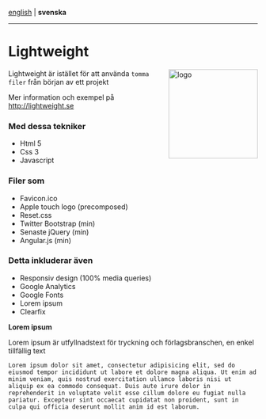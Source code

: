 [english](https://github.com/Ha006/lightweight/blob/master/README.md) | **svenska**
- - -

Lightweight
===========

<img src="https://fbcdn-sphotos-h-a.akamaihd.net/hphotos-ak-prn2/1382809_531221563621299_352345554_n.png" width="180" height="180" alt="logo" align="right"/>

Lightweight är istället för att använda `tomma filer` från början av ett projekt

Mer information och exempel på http://lightweight.se

### Med dessa tekniker

* Html 5
* Css 3
* Javascript

### Filer som

* Favicon.ico
* Apple touch logo (precomposed)
* Reset.css
* Twitter Bootstrap (min)
* Senaste jQuery (min)
* Angular.js (min)

### Detta inkluderar även

* Responsiv design (100% media queries)
* Google Analytics
* Google Fonts
* Lorem ipsum
* Clearfix

**Lorem ipsum**

Lorem ipsum är utfyllnadstext för tryckning och förlagsbranschen, en enkel tillfällig text

```
Lorem ipsum dolor sit amet, consectetur adipisicing elit, sed do eiusmod tempor incididunt ut labore et dolore magna aliqua. Ut enim ad minim veniam, quis nostrud exercitation ullamco laboris nisi ut aliquip ex ea commodo consequat. Duis aute irure dolor in reprehenderit in voluptate velit esse cillum dolore eu fugiat nulla pariatur. Excepteur sint occaecat cupidatat non proident, sunt in culpa qui officia deserunt mollit anim id est laborum.
```
